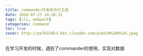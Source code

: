 ```yaml
---
title: commander开发命令行工具
date: 2018-07-27 14:28:31
tags: [cli, webpack]
categories: Command
toc: true
cover: http://pe7k320h3.bkt.clouddn.com/psb%20%289%29.jpeg
---
```


在学习开发的时候，遇到了commander的使用，实现对数据
